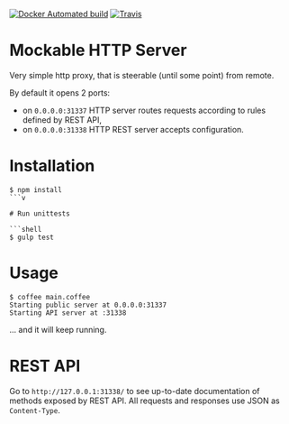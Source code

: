 [![Docker Automated build](https://img.shields.io/docker/automated/tsieprawskipega/coffeescript-mockable-http-server.svg)]()
[![Travis](https://img.shields.io/travis/pegasystems/coffeescript-mockable-http-proxy.svg)]()

# Mockable HTTP Server

Very simple http proxy, that is steerable (until some point) from remote.

By default it opens 2 ports:
* on `0.0.0.0:31337` HTTP server routes requests according to rules defined by REST API,
* on `0.0.0.0:31338` HTTP REST server accepts configuration.

# Installation

```shell
$ npm install
```v

# Run unittests

```shell
$ gulp test
```

# Usage

```shell
$ coffee main.coffee
Starting public server at 0.0.0.0:31337
Starting API server at :31338
```
... and it will keep running.

# REST API

Go to `http://127.0.0.1:31338/` to see up-to-date documentation of methods exposed by REST API. All requests and responses use JSON as `Content-Type`.
